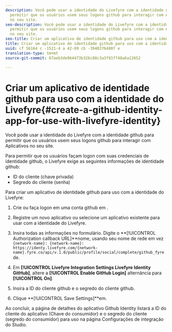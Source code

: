 ```yaml
---
description: Você pode usar a identidade do Livefyre com a identidade github para
  permitir que os usuários usem seus logons github para interagir com Aplicativos
  no seu site.
seo-description: Você pode usar a identidade do Livefyre com a identidade github para
  permitir que os usuários usem seus logons github para interagir com Aplicativos
  no seu site.
seo-title: Criar um aplicativo de identidade github para uso com a identidade do Livefyre
title: Criar um aplicativo de identidade github para uso com a identidade do Livefyre
uuid: cf 56164 c -1521-4 a 42-89 cb -39483764807 e
translation-type: tm+mt
source-git-commit: 67aeb3de964473b326c88c3a3f81ff48a6a12652

---
```



# Criar um aplicativo de identidade github para uso com a identidade do Livefyre{#create-a-github-identity-app-for-use-with-livefyre-identity}

Você pode usar a identidade do Livefyre com a identidade github para permitir que os usuários usem seus logons github para interagir com Aplicativos no seu site.

Para permitir que os usuários façam logon com suas credenciais de identidade github, o Livefyre exige as seguintes informações de identidade github:

* ID do cliente (chave privada)
* Segredo do cliente (senha)

Para criar um aplicativo de identidade github para uso com a identidade do Livefyre:

1. Crie ou faça logon em uma conta github em [](https://github.com/settings/developers).
1. Registre um novo aplicativo ou selecione um aplicativo existente para usar com a identidade do Livefyre.
1. Insira todas as informações no formulário. Digite o **[!UICONTROL Authorization callback URL]**nome, usando seu nome de rede em vez `{network-name}: {network-name}: https://identy.livefyre.com/{network-name}.fyre.co/api/v.1.0/public/profile/social/complete/github_fyre`de.

1. Em **[!UICONTROL Livefyre Integration Settings Livefyre Identity GitHub]**, altere a **[!UICONTROL Enable GitHub Login]** alternância para **[!UICONTROL On]**.

1. Insira a ID do cliente github e o segredo do cliente github.
1. Clique **[!UICONTROL Save Settings]**em.

Ao concluir, a página de detalhes do aplicativo Github Identity listará a ID do cliente do aplicativo (Chave do consumidor) e o segredo do cliente (segredo do consumidor) para uso na página Configurações de integração do Studio.
